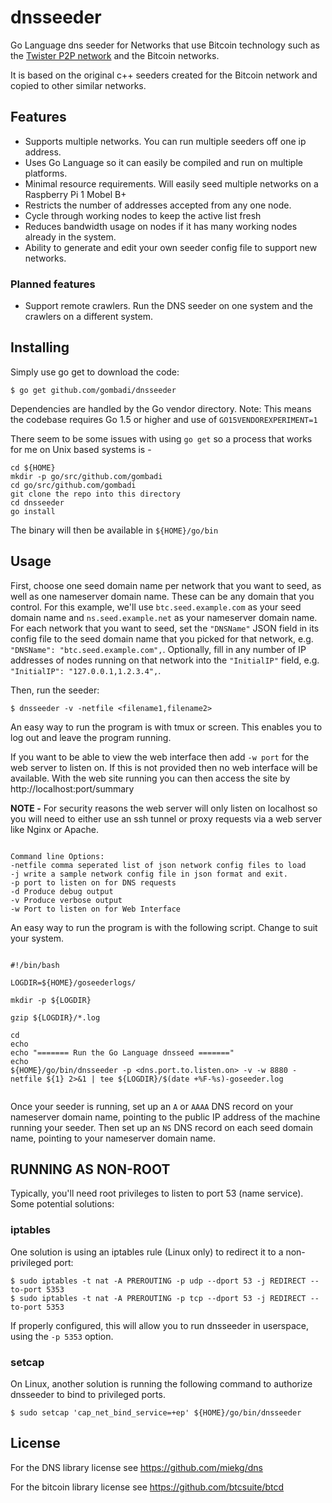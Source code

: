 # dnsseeder

Go Language dns seeder for Networks that use Bitcoin technology such as the [Twister P2P network](http://twister.net.co/) and the Bitcoin networks.

It is based on the original c++ seeders created for the Bitcoin network and copied to other similar networks.

## Features

- Supports multiple networks. You can run multiple seeders off one ip address.
- Uses Go Language so it can easily be compiled and run on multiple platforms.
- Minimal resource requirements. Will easily seed multiple networks on a Raspberry Pi 1 Mobel B+
- Restricts the number of addresses accepted from any one node.
- Cycle through working nodes to keep the active list fresh
- Reduces bandwidth usage on nodes if it has many working nodes already in the system.
- Ability to generate and edit your own seeder config file to support new networks.

### Planned features

- Support remote crawlers. Run the DNS seeder on one system and the crawlers on a different system.

## Installing

Simply use go get to download the code:

    $ go get github.com/gombadi/dnsseeder

Dependencies are handled by the Go vendor directory.
Note: This means the codebase requires Go 1.5 or higher and use of `GO15VENDOREXPERIMENT=1`

There seem to be some issues with using `go get` so a process that works for me on Unix based systems is -

```
cd ${HOME}
mkdir -p go/src/github.com/gombadi
cd go/src/github.com/gombadi
git clone the repo into this directory
cd dnsseeder
go install

```

The binary will then be available in `${HOME}/go/bin`

## Usage

First, choose one seed domain name per network that you want to seed, as well as one nameserver domain name. These can be any domain that you control. For this example, we'll use `btc.seed.example.com` as your seed domain name and `ns.seed.example.net` as your nameserver domain name. For each network that you want to seed, set the `"DNSName"` JSON field in its config file to the seed domain name that you picked for that network, e.g. `"DNSName": "btc.seed.example.com",`. Optionally, fill in any number of IP addresses of nodes running on that network into the `"InitialIP"` field, e.g. `"InitialIP": "127.0.0.1,1.2.3.4",`.

Then, run the seeder:

    $ dnsseeder -v -netfile <filename1,filename2>

An easy way to run the program is with tmux or screen. This enables you to log out and leave the program running.

If you want to be able to view the web interface then add `-w port` for the web server to listen on. If this is not provided then no web interface will be available. With the web site running you can then access the site by http://localhost:port/summary

**NOTE -** For security reasons the web server will only listen on localhost so you will need to either use an ssh tunnel or proxy requests via a web server like Nginx or Apache.

```

Command line Options:
-netfile comma seperated list of json network config files to load
-j write a sample network config file in json format and exit.
-p port to listen on for DNS requests
-d Produce debug output
-v Produce verbose output
-w Port to listen on for Web Interface

```

An easy way to run the program is with the following script. Change to suit your system.

```

#!/bin/bash

LOGDIR=${HOME}/goseederlogs/

mkdir -p ${LOGDIR}

gzip ${LOGDIR}/*.log

cd
echo
echo "======= Run the Go Language dnsseed ======="
echo
${HOME}/go/bin/dnsseeder -p <dns.port.to.listen.on> -v -w 8880 -netfile ${1} 2>&1 | tee ${LOGDIR}/$(date +%F-%s)-goseeder.log


```

Once your seeder is running, set up an `A` or `AAAA` DNS record on your nameserver domain name, pointing to the public IP address of the machine running your seeder. Then set up an `NS` DNS record on each seed domain name, pointing to your nameserver domain name.

## RUNNING AS NON-ROOT

Typically, you'll need root privileges to listen to port 53 (name service). Some potential solutions:

### iptables

One solution is using an iptables rule (Linux only) to redirect it to
a non-privileged port:

```
$ sudo iptables -t nat -A PREROUTING -p udp --dport 53 -j REDIRECT --to-port 5353
$ sudo iptables -t nat -A PREROUTING -p tcp --dport 53 -j REDIRECT --to-port 5353
```

If properly configured, this will allow you to run dnsseeder in userspace, using
the `-p 5353` option.

### setcap

On Linux, another solution is running the following command to authorize dnsseeder to bind to privileged ports.

```
$ sudo setcap 'cap_net_bind_service=+ep' ${HOME}/go/bin/dnsseeder
```

## License

For the DNS library license see https://github.com/miekg/dns

For the bitcoin library license see https://github.com/btcsuite/btcd
